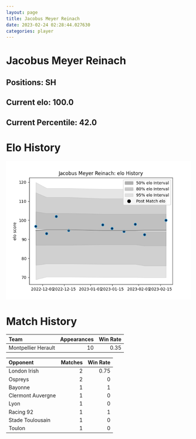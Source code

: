 ```yaml
---  
layout: page  
title: Jacobus Meyer Reinach  
date: 2023-02-24 02:28:44.027630  
categories: player  
---
```

# Jacobus Meyer Reinach

## Positions: SH

## Current elo: 100.0

## Current Percentile: 42.0

# Elo History


![elo history](history_JacobusMeyerReinach.png)
# Match History


| Team                |   Appearances |   Win Rate |
|:--------------------|--------------:|-----------:|
| Montpellier Herault |            10 |       0.35 |

| Opponent          |   Matches |   Win Rate |
|:------------------|----------:|-----------:|
| London Irish      |         2 |       0.75 |
| Ospreys           |         2 |       0    |
| Bayonne           |         1 |       1    |
| Clermont Auvergne |         1 |       0    |
| Lyon              |         1 |       0    |
| Racing 92         |         1 |       1    |
| Stade Toulousain  |         1 |       0    |
| Toulon            |         1 |       0    |